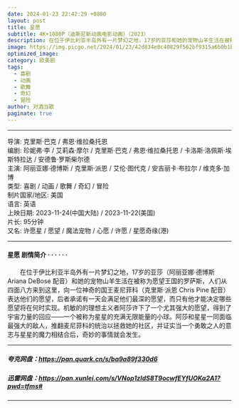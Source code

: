 ```yaml
---
date: 2024-01-23 22:42:29 +0800
layout: post
title: 星愿
subtitle: 4K+1080P（迪斯尼新动画电影动画）（2023）
description: 在位于伊比利亚半岛外有一片梦幻之地，17岁的亚莎和她的宠物山羊生活在被称为愿望王国的罗萨斯，人们从四面八方来到这里，向一位神奇的国王麦尼菲科表达他们的愿望，后者承诺有一天会满足他们最深的愿望...
image: https://img.picgo.net/2024/01/23/42d834e8c40829f562bf9315a6b0b1bac1fba4ca0da66666.webp
optimized_image:
category: 欧美剧
tags:
  - 喜剧
  - 动画
  - 歌舞
  - 奇幻
  - 冒险
author: 对酒当歌
paginate: true
---
```


---

导演: 克里斯·巴克 / 弗恩·维拉桑托恩  
编剧: 珍妮弗·李 / 艾莉森·摩尔 / 克里斯·巴克 / 弗恩·维拉桑托恩 / 卡洛斯·洛佩斯·埃斯特拉达 / 安德鲁·罗斯柴尔德  
主演: 阿丽亚娜·德博斯 / 克里斯·派恩 / 艾伦·图代克 / 安吉丽卡·布拉尔 / 维克多·加博  
类型: 喜剧 / 动画 / 歌舞 / 奇幻 / 冒险  
制片国家/地区: 美国  
语言: 英语  
上映日期: 2023-11-24(中国大陆) / 2023-11-22(美国)  
片长: 95分钟  
又名: 许愿星 / 愿望 / 魔法宠物 / 心愿 / 许愿 / 星愿奇缘(港)  

---

#### 星愿 剧情简介 · · · · · ·

　　在位于伊比利亚半岛外有一片梦幻之地，17岁的亚莎（阿丽亚娜·德博斯 Ariana DeBose 配音）和她的宠物山羊生活在被称为愿望王国的罗萨斯，人们从四面八方来到这里，向一位神奇的国王麦尼菲科（克里斯·派恩 Chris Pine 配音）表达他们的愿望，后者承诺有一天会满足他们最深的愿望，而只有他才能决定哪些愿望将在何时实现。机敏的的理想主义者阿莎许下了一个尤其强大的愿望，得到了宇宙力量的回应——一个被称为星星的充满无限能量的小球。阿莎和星星一同面临最强大的敌人，推翻麦尼菲科的统治以拯救她的社区，并证实当一个勇敢之人的意志与星星的魔力相结合后，奇妙的事情就会发生。  

---

##### 夸克网盘：<https://pan.quark.cn/s/ba9a89f330d6>

##### 迅雷网盘：<https://pan.xunlei.com/s/VNop1zIdS8T9ocwfEYfUOKa2A1?pwd=tfms#>

---
